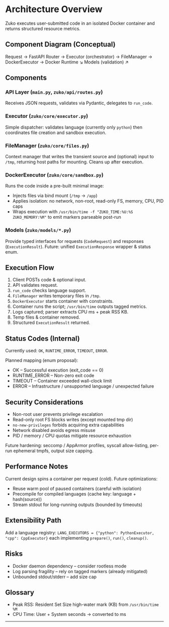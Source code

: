 # Architecture Overview

Zuko executes user-submitted code in an isolated Docker container and returns structured resource metrics.

## Component Diagram (Conceptual)

Request -> FastAPI Router -> Executor (orchestrator) -> FileManager -> DockerExecutor -> Docker Runtime
                                                   ↘ Models (validation) ↗

## Components

### API Layer (`main.py`, `zuko/api/routes.py`)

Receives JSON requests, validates via Pydantic, delegates to `run_code`.

### Executor (`zuko/core/executor.py`)

Simple dispatcher: validates language (currently only `python`) then coordinates file creation and sandbox execution.

### FileManager (`zuko/core/files.py`)

Context manager that writes the transient source and (optional) input to `/tmp`, returning host paths for mounting. Cleans up after execution.

### DockerExecutor (`zuko/core/sandbox.py`)

Runs the code inside a pre-built minimal image:

- Injects files via bind mount (`/tmp` -> `/app`)
- Applies isolation: no network, non-root, read-only FS, memory, CPU, PID caps
- Wraps execution with `/usr/bin/time -f "ZUKO_TIME:%U:%S ZUKO_MEMORY:%M"` to emit markers parseable post-run

### Models (`zuko/models/*.py`)

Provide typed interfaces for requests (`CodeRequest`) and responses (`ExecutionResult`). Future: unified `ExecutionResponse` wrapper & status enum.

## Execution Flow

1. Client POSTs code & optional input.
2. API validates request.
3. `run_code` checks language support.
4. `FileManager` writes temporary files in `/tmp`.
5. `DockerExecutor` starts container with constraints.
6. Container runs the script; `/usr/bin/time` outputs tagged metrics.
7. Logs captured; parser extracts CPU ms + peak RSS KB.
8. Temp files & container removed.
9. Structured `ExecutionResult` returned.

## Status Codes (Internal)

Currently used: `OK`, `RUNTIME_ERROR`, `TIMEOUT`, `ERROR`.

Planned mapping (enum proposal):

- OK – Successful execution (exit_code == 0)
- RUNTIME_ERROR – Non-zero exit code
- TIMEOUT – Container exceeded wall-clock limit
- ERROR – Infrastructure / unsupported language / unexpected failure

## Security Considerations

- Non-root user prevents privilege escalation
- Read-only root FS blocks writes (except mounted tmp dir)
- `no-new-privileges` forbids acquiring extra capabilities
- Network disabled avoids egress misuse
- PID / memory / CPU quotas mitigate resource exhaustion

Future hardening: seccomp / AppArmor profiles, syscall allow-listing, per-run ephemeral tmpfs, output size capping.

## Performance Notes

Current design spins a container per request (cold). Future optimizations:

- Reuse warm pool of paused containers (careful with isolation)
- Precompile for compiled languages (cache key: language + hash(source))
- Stream stdout for long-running outputs (bounded by timeouts)

## Extensibility Path

Add a language registry: `LANG_EXECUTORS = {"python": PythonExecutor, "cpp": CppExecutor}` each implementing `prepare()`, `run()`, `cleanup()`.

## Risks

- Docker daemon dependency – consider rootless mode
- Log parsing fragility – rely on tagged markers (already mitigated)
- Unbounded stdout/stderr – add size cap

## Glossary

- Peak RSS: Resident Set Size high-water mark (KB) from `/usr/bin/time %M`
- CPU Time: User + System seconds -> converted to ms

---

